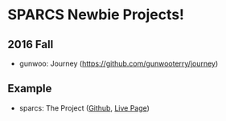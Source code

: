 # SPARCS Newbie Projects!

## 2016 Fall
- gunwoo: Journey (https://github.com/gunwooterry/journey)


## Example
- sparcs: The Project ([Github](https://github.com/sparcs-kaist/), [Live Page](http://sparcs.org))
